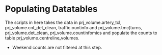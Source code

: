 ﻿# Populating Datatables

The scripts in here takes the data in prj_volume.artery_tcl, prj_volume.cnt_det_clean, traffic.ountinfo and prj_volume.tmc)turns, prj_volume.det_clean, prj_volume.countinfomics and populate the counts to table prj_volume.centreline_volumes.

* Weekend counts are not filtered at this step.

